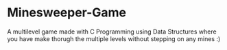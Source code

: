 # Minesweeper-Game
A multilevel game made with C Programming using Data Structures where you have make thorugh the multiple levels without stepping on any mines :)
